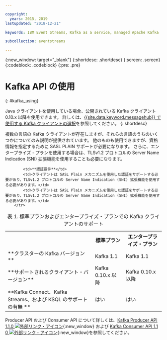 ```yaml
---

copyright:
  years: 2015, 2019
lastupdated: "2018-12-21"

keywords: IBM Event Streams, Kafka as a service, managed Apache Kafka

subcollection: eventstreams

---
```


{:new_window: target="_blank"}
{:shortdesc: .shortdesc}
{:screen: .screen}
{:codeblock: .codeblock}
{:pre: .pre}

# Kafka API の使用
{: #kafka_using}

Java クライアントを使用している場合、公開されている Kafka クライアント 0.10.x 以降を使用できます。 詳しくは、[{{site.data.keyword.messagehub}} で使用する Kafka クライアントの選択](/docs/services/EventStreams?topic=eventstreams-kafka_clients#kafka_clients)を参照してください。
{: shortdesc}

複数の言語の Kafka クライアントが存在しますが、それらの言語のうちのいくつかについてのみ説明が提供されています。 他のものも使用できますが、資格情報を指定するために SASL PLAIN サポートが必要になります。 さらに、エンタープライズ・プランを使用する場合は、TLSv1.2 プロトコルの Server Name Indication (SNI) 拡張機能を使用することも必要になります。

<table>
    <caption>表 1. 標準プランおよびエンタープライズ・プランでの Kafka クライアントのサポート</caption>
      <tr>
	        <th></th>
		    <th>標準プラン</th>
		    <th>エンタープライズ・プラン</th>
        </tr>
	  		<tr>
			<td>**クラスターの Kafka バージョン**</td>
			<td>Kafka 1.1</td>
			<td>Kafka 1.1</td>
		</tr>
	  		<tr>
			<td>**サポートされるクライアント・バージョン**</td>
			<td>Kafka 0.10.x 以降</td>
			<td>Kafka 0.10.x 以降</td>
		</tr>
		<tr>
			<td>**Kafka Connect、Kafka Streams、および KSQL のサポートの有無 **</td>
			<td>はい</td>
			<td>はい</td>
		</tr>

			<td>**認証要件**</td>
			<td>クライアントは SASL Plain メカニズムを使用した認証をサポートする必要があり、TLSv1.2 プロトコルの Server Name Indication (SNI) 拡張機能を使用する必要があります。</td>
			<td>クライアントは SASL Plain メカニズムを使用した認証をサポートする必要があり、TLSv1.2 プロトコルの Server Name Indication (SNI) 拡張機能を使用する必要があります。</td>
		</tr>

</table>

Producer API および Consumer API について詳しくは、[Kafka Producer API 1.1.0 ![外部リンク・アイコン](../../icons/launch-glyph.svg "外部リンク・アイコン")](http://kafka.apache.org/11/javadoc/index.html?org/apache/kafka/clients/producer/KafkaProducer.html){:new_window} および
[Kafka Consumer API 1.1 0 ![外部リンク・アイコン](../../icons/launch-glyph.svg "外部リンク・アイコン")](http://kafka.apache.org/11/javadoc/index.html?org/apache/kafka/clients/consumer/KafkaConsumer.html){:new_window}を参照してください。 

